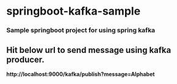 # springboot-kafka-sample
### Sample springboot project for using spring kafka

## Hit below url to send message using kafka producer.

**http://localhost:9000/kafka/publish?message=Alphabet**
